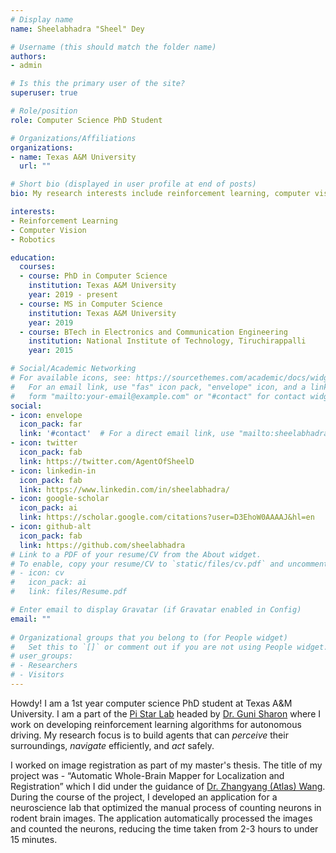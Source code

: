 ```yaml
---
# Display name
name: Sheelabhadra "Sheel" Dey

# Username (this should match the folder name)
authors:
- admin

# Is this the primary user of the site?
superuser: true

# Role/position
role: Computer Science PhD Student

# Organizations/Affiliations
organizations:
- name: Texas A&M University
  url: ""

# Short bio (displayed in user profile at end of posts)
bio: My research interests include reinforcement learning, computer vision and robotics.

interests:
- Reinforcement Learning
- Computer Vision
- Robotics

education:
  courses:
  - course: PhD in Computer Science
    institution: Texas A&M University
    year: 2019 - present
  - course: MS in Computer Science
    institution: Texas A&M University
    year: 2019
  - course: BTech in Electronics and Communication Engineering
    institution: National Institute of Technology, Tiruchirappalli
    year: 2015

# Social/Academic Networking
# For available icons, see: https://sourcethemes.com/academic/docs/widgets/#icons
#   For an email link, use "fas" icon pack, "envelope" icon, and a link in the
#   form "mailto:your-email@example.com" or "#contact" for contact widget.
social:
- icon: envelope
  icon_pack: far
  link: '#contact'  # For a direct email link, use "mailto:sheelabhadra@gmail.com".
- icon: twitter
  icon_pack: fab
  link: https://twitter.com/AgentOfSheelD
- icon: linkedin-in
  icon_pack: fab
  link: https://www.linkedin.com/in/sheelabhadra/
- icon: google-scholar
  icon_pack: ai
  link: https://scholar.google.com/citations?user=D3EhoW0AAAAJ&hl=en
- icon: github-alt
  icon_pack: fab
  link: https://github.com/sheelabhadra
# Link to a PDF of your resume/CV from the About widget.
# To enable, copy your resume/CV to `static/files/cv.pdf` and uncomment the lines below.  
# - icon: cv
#   icon_pack: ai
#   link: files/Resume.pdf

# Enter email to display Gravatar (if Gravatar enabled in Config)
email: ""
  
# Organizational groups that you belong to (for People widget)
#   Set this to `[]` or comment out if you are not using People widget.  
# user_groups:
# - Researchers
# - Visitors
---
```


Howdy! I am a 1st year computer science PhD student at Texas A&M University. I am a part of the [Pi Star Lab](http://faculty.cse.tamu.edu/guni/pistar/research.html) headed by [Dr. Guni Sharon](http://faculty.cse.tamu.edu/guni/) where I work on developing reinforcement learning algorithms for autonomous driving. My research focus is to build agents that can *perceive* their surroundings, *navigate* efficiently, and *act* safely.

I worked on image registration as part of my master's thesis. The title of my project was - “Automatic Whole-Brain Mapper for Localization and Registration” which I did under the guidance of [Dr. Zhangyang (Atlas) Wang](https://www.atlaswang.com/). During the course of the project, I developed an application for a neuroscience lab that optimized the manual process of counting neurons in rodent brain images. The application automatically processed the images and counted the neurons, reducing the time taken from 2-3 hours to under 15 minutes.
